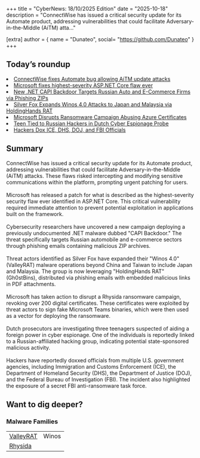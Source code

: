 +++
  title = "CyberNews: 18/10/2025 Edition"
  date = "2025-10-18"
  description = "ConnectWise has issued a critical security update for its Automate product, addressing vulnerabilities that could facilitate Adversary-in-the-Middle (AiTM) atta..."

  [extra]
  author = { name = "Dunateo", social= "https://github.com/Dunateo" }
  +++
<html><body>
<h2>Today’s roundup</h2>
<li><a href='https://www.bleepingcomputer.com/news/security/connectwise-fixes-automate-bug-allowing-aitm-update-attacks/'>ConnectWise fixes Automate bug allowing AiTM update attacks</a></li>
<li><a href='https://www.bleepingcomputer.com/news/microsoft/microsoft-fixes-highest-severity-aspnet-core-flaw-ever/'>Microsoft fixes highest-severity ASP.NET Core flaw ever</a></li>
<li><a href='https://thehackernews.com/2025/10/new-net-capi-backdoor-targets-russian.html'>New .NET CAPI Backdoor Targets Russian Auto and E-Commerce Firms via Phishing ZIPs</a></li>
<li><a href='https://thehackernews.com/2025/10/silver-fox-expands-winos-40-attacks-to.html'>Silver Fox Expands Winos 4.0 Attacks to Japan and Malaysia via HoldingHands RAT</a></li>
<li><a href='https://www.darkreading.com/threat-intelligence/microsoft-disrupts-ransomware-abusing-azure-certificates'>Microsoft Disrupts Ransomware Campaign Abusing Azure Certificates</a></li>
<li><a href='https://www.infosecurity-magazine.com/news/teen-russian-hacking-group-ties/'>Teen Tied to Russian Hackers in Dutch Cyber Espionage Probe</a></li>
<li><a href='https://www.wired.com/story/security-news-this-week-hackers-dox-ice-dhs-doj-and-fbi-officials/'>Hackers Dox ICE, DHS, DOJ, and FBI Officials</a></li>
<h2>Summary</h2>
<p>ConnectWise has issued a critical security update for its Automate product, addressing vulnerabilities that could facilitate Adversary-in-the-Middle (AiTM) attacks. These flaws risked intercepting and modifying sensitive communications within the platform, prompting urgent patching for users. <br><br>Microsoft has released a patch for what is described as the highest-severity security flaw ever identified in ASP.NET Core. This critical vulnerability required immediate attention to prevent potential exploitation in applications built on the framework. <br><br>Cybersecurity researchers have uncovered a new campaign deploying a previously undocumented .NET malware dubbed "CAPI Backdoor." The threat specifically targets Russian automobile and e-commerce sectors through phishing emails containing malicious ZIP archives. <br><br>Threat actors identified as Silver Fox have expanded their "Winos 4.0" (ValleyRAT) malware operations beyond China and Taiwan to include Japan and Malaysia. The group is now leveraging "HoldingHands RAT" (Gh0stBins), distributed via phishing emails with embedded malicious links in PDF attachments. <br><br>Microsoft has taken action to disrupt a Rhysida ransomware campaign, revoking over 200 digital certificates. These certificates were exploited by threat actors to sign fake Microsoft Teams binaries, which were then used as a vector for deploying the ransomware. <br><br>Dutch prosecutors are investigating three teenagers suspected of aiding a foreign power in cyber espionage. One of the individuals is reportedly linked to a Russian-affiliated hacking group, indicating potential state-sponsored malicious activity. <br><br>Hackers have reportedly doxxed officials from multiple U.S. government agencies, including Immigration and Customs Enforcement (ICE), the Department of Homeland Security (DHS), the Department of Justice (DOJ), and the Federal Bureau of Investigation (FBI). The incident also highlighted the exposure of a secret FBI anti-ransomware task force.</p>
<h2>Want to dig deeper?</h2>
<h3>Malware Families</h3>
<table><tbody><tr> <td><a href='https://malpedia.caad.fkie.fraunhofer.de/details/win.valley_rat'>ValleyRAT</a></td>  <td>Winos</td> </tr>
<tr> <td><a href='https://malpedia.caad.fkie.fraunhofer.de/details/win.rhysida'>Rhysida</a></td>  <td></td> </tr>
</tbody></table></body></html>